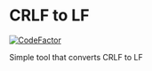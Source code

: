 # CRLF to LF
[![CodeFactor](https://www.codefactor.io/repository/github/pacodiazdg/crlf-to-lf/badge)](https://www.codefactor.io/repository/github/pacodiazdg/crlf-to-lf)

Simple tool that converts CRLF to LF
